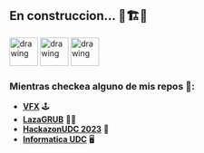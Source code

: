 ## En construccion... 🚧🏗️👷   


<img src="https://github.com/images/mona-whisper.gif" alt="drawing" width="50"/> <img src="https://github.com/images/mona-whisper.gif" alt="drawing" width="50"/> <img src="https://github.com/images/mona-whisper.gif" alt="drawing" width="50"/> 

### Mientras checkea alguno de mis repos 👀:
- **[VFX](https://github.com/FerLS/UnityVFXs)** 🕹️
- **[LazaGRUB](https://github.com/FerLS/LazaGRUB)** 🧔🏽
- **[HackazonUDC 2023](https://github.com/FerLS/HackazonUDC_2023)** 🤖
- **[Informatica UDC](https://github.com/FerLS/Informatica-UDC)** 🖥️

<!--
**FerLS/FerLS** is a ✨ _special_ ✨ repository because its `README.md` (this file) appears on your GitHub profile.

Here are some ideas to get you started:

- 🔭 I’m currently working on ...
- 🌱 I’m currently learning ...
- 👯 I’m looking to collaborate on ...
- 🤔 I’m looking for help with ...
- 💬 Ask me about ...
- 📫 How to reach me: ...
- 😄 Pronouns: ...
- ⚡ Fun fact: ...
-->
